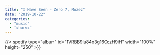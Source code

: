 ```yaml
---
title: "I Have Seen - Zero 7, Mozez"
date: "2019-10-22"
categories:
  - "music"
  - "shares"
---
```


{{< spotify type="album" id="1VRBB9iu84o3g16CczH9iH" width="100%" height="250" >}}
